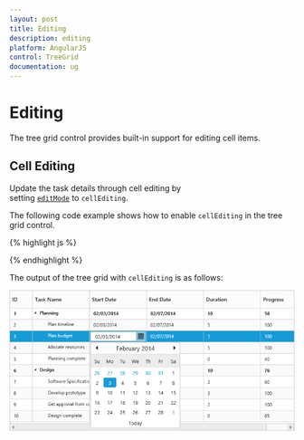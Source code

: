 ```yaml
---
layout: post
title: Editing
description: editing
platform: AngularJS
control: TreeGrid
documentation: ug
---
```


# Editing

The tree grid control provides built-in support for editing cell items.    

## Cell Editing

Update the task details through cell editing by setting [`editMode`](/api/js/ejtreegrid#editsettingseditmodespan-classtype-signature-type-stringstringspan "editSettings.editMode") to `cellEditing`.
             
The following code example shows how to enable `cellEditing` in the tree grid control.                               

{% highlight js %}

<body ng-controller="TreeGridCtrl">
    <!--Add  treegrid control here-->
    <div id="TreeGridContainer" ej-treegrid //... 
    e-editsettings="editSettings">
    </div>
    <script>
    var editSettings = { allowEditing: true,
            editMode: "cellEditing"}
    angular.module('listCtrl', ['ejangular'])
        .controller('TreeGridCtrl', function($scope) {
            //...
            $scope.editSettings = "editSettings";
        });
</script>
</body>
{% endhighlight %}

The output of the tree grid with `cellEditing` is as follows:                                                                  

![](Editing_images/Editing_img1.png)

